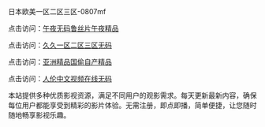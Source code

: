 日本欧美一区二区三区-0807mf

点击访问：<a href="https://fdhf-454.pages.dev/">午夜无码鲁丝片午夜精品</a>

点击访问：<a href="https://heiliaowzu4ur.pages.dev">久久一区二区三区无码</a>

点击访问：<a href="https://heiliaozj3tjd.pages.dev">亚洲精品国偷自产精品</a>

点击访问：<a href="https://heiliaoe8ajia.pages.dev">人伦中文视频在线无码</a>

本站提供多种优质影视资源，满足不同用户的观影需求。每天更新最新内容，确保每位用户都能享受到精彩的影片体验。无需注册，即点即播，简单便捷，让您随时随地畅享影视乐趣。

<span style="display:none;">[Canonical link](https://github.com/ww20250708/ww04 ）</span>

